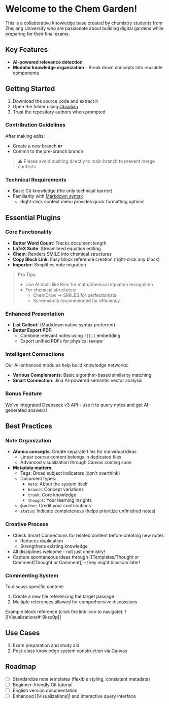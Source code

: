 # Welcome to the Chem Garden!

This is a collaborative knowledge base created by chemistry students from Zhejiang University who are passionate about building digital gardens while preparing for  their final exams.

## Key Features
- **AI-powered relevance detection**
- **Modular knowledge organization** - Break down concepts into reusable components

## Getting Started
1. Download the source code and extract it
2. Open the folder using [Obsidian](https://obsidian.md/)
3. Trust the repository authors when prompted

### Contribution Guidelines
After making edits:
- Create a new branch **or**
- Commit to the pre-branch branch

> ⚠️ Please avoid pushing directly to main branch to prevent merge conflicts

### Technical Requirements
- Basic Git knowledge (the only technical barrier)
- Familiarity with [Markdown syntax](https://pkmer.cn/Pkmer-Docs/50-%E6%95%99%E7%A8%8B/markdown/%E6%9C%80%E7%AE%80markdown%E6%95%99%E7%A8%8B/)
  - Right-click context menu provides quick formatting options

## Essential Plugins

### Core Functionality
- **Better Word Count**: Tracks document length
- **LaTeX Suite**: Streamlined equation editing
- **Chem**: Renders SMILE into chemical structures
- **Copy Block Link**: Easy  block reference creation (right-click any block)
- **Importer**: Simplifies note migration

> Pro Tips:
> - Use AI tools like Kimi for math/chemical equation recognition
> - For chemical structures: 
>   - ChemDraw → SMILES for perfectionists
>   - Screenshots recommended for efficiency

### Enhanced Presentation
- **List Callout:** (Markdown native syntax preferred)
- **Better Export PDF**:
  - Combine relevant notes using `![[]]` embedding
  - Export unified PDFs for physical review

### Intelligent Connections
Our AI-enhanced modules help build knowledge networks:
- **Various Complements**: Basic algorithm-based similarity matching
- **Smart Connection**: Jina AI-powered semantic vector analysis

### Bonus Feature
We've integrated Deepseek v3 API - use it to query notes and get AI-generated answers!

## Best Practices

### Note Organization
- **Atomic concepts**: Create separate files for individual ideas
  - Linear course content belongs in dedicated files
  - Advanced visualization through Canvas coming soon
- **Metadata matters**:
  - Tags: Broad subject indicators (don't overthink)
  - Document types:
    - `meta`: About the system itself
    - `branch`: Concept variations
    - `trunk`: Core knowledge
    - `thought`: Your learning insights
  - `@author`: Credit your contributions
  - `status`: Indicate completeness (helps prioritize unfinished notes)

### Creative Process
- Check Smart Connections for related content before creating new notes
  - Reduces duplication
  - Strengthens existing knowledge
- All disciplines welcome - not just chemistry!
- Capture spontaneous ideas through [[Templates/Thought or Comment|Thought or Comment]] - they might blossom later!

### Commenting System
To discuss specific content:
1. Create a new file referencing the target passage
2. Multiple references allowed for comprehensive discussions

Example block reference (click the link icon to navigate):
![[Visualizations#^9ksx0p]]

## Use Cases
1. Exam preparation and study aid
2. Post-class knowledge system construction via Canvas

## Roadmap
- [ ] Standardize note templates (flexible styling, consistent metadata)
- [ ] Beginner-friendly Git tutorial
- [ ] English version documentation
- [ ] Enhanced [[Visualizations]] and interactive query interface
